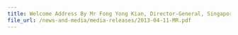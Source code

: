 ```yaml
---
title: Welcome Address By Mr Fong Yong Kian, Director-General, Singapore Customs, At The Singapore Customs WorkPlan Seminar Held On 11 April 2013, 9.30AM, At Concorde Hotel Singapore
file_url: /news-and-media/media-releases/2013-04-11-MR.pdf
---
```

